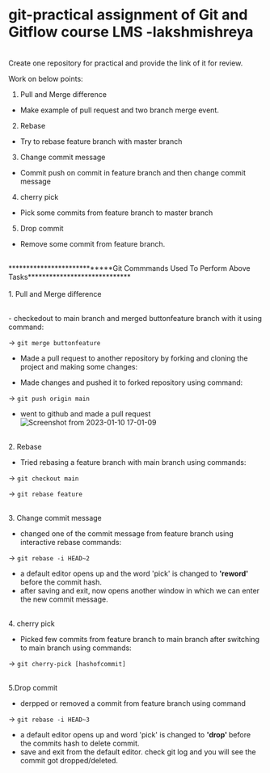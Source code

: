 # git-practical assignment of Git and Gitflow course LMS -lakshmishreya
<br>
Create one repository for practical and provide the link of it for review.

Work on below points:

1. Pull and Merge difference

- Make example of pull request and two branch merge event.

2. Rebase

- Try to rebase feature branch with master branch 

3. Change commit message

- Commit push on commit in feature branch and then change commit message

4. cherry pick

- Pick some commits from feature branch to master branch

5. Drop commit

- Remove some commit from feature branch.
<br>
****************************Git Commmands Used To Perform Above Tasks*****************************
<br>
<br>
1. Pull and Merge difference

<br>- checkedout to main branch and merged buttonfeature branch with it using command:

-> ```git merge buttonfeature```


- Made a pull request to another repository by forking and cloning the project and making some changes:

- Made changes and pushed it to forked repository using command: 

-> ```git push origin main```

- went to github and made a pull request
![Screenshot from 2023-01-10 17-01-09](https://user-images.githubusercontent.com/122250979/211720895-d5499661-0b7f-4a51-a6fc-ac2115b8f9f7.png)


<br>
2. Rebase


- Tried rebasing a feature branch with main branch using commands:

-> ```git checkout main ```


-> ```git rebase feature```



<br>3. Change commit message

- changed one of the commit message from feature branch using interactive rebase commands:

-> ```git rebase -i HEAD~2```


- a default editor opens up and the word 'pick' is changed to <b>'reword'</b> before the commit hash.
- after saving and exit, now opens another window in which we can enter the new commit message.

<br>4. cherry pick

- Picked few commits from feature branch to main branch after switching to main branch using commands:

-> ```git cherry-pick [hashofcommit]```


<br>5.Drop commit

- derpped or removed a commit from feature branch using command

-> ```git rebase -i HEAD~3```


- a default editor opens up and  word 'pick' is changed to <b>'drop' </b> before the commits hash to delete commit.
- save and exit from the default editor. check git log and you will see the commit got dropped/deleted.




